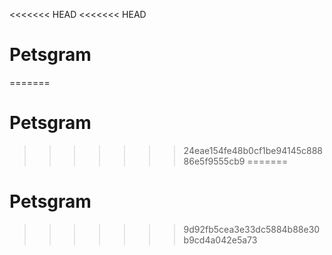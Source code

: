 <<<<<<< HEAD
<<<<<<< HEAD
# Petsgram
=======
# Petsgram

>>>>>>> 24eae154fe48b0cf1be94145c88886e5f9555cb9
=======
# Petsgram
>>>>>>> 9d92fb5cea3e33dc5884b88e30b9cd4a042e5a73
